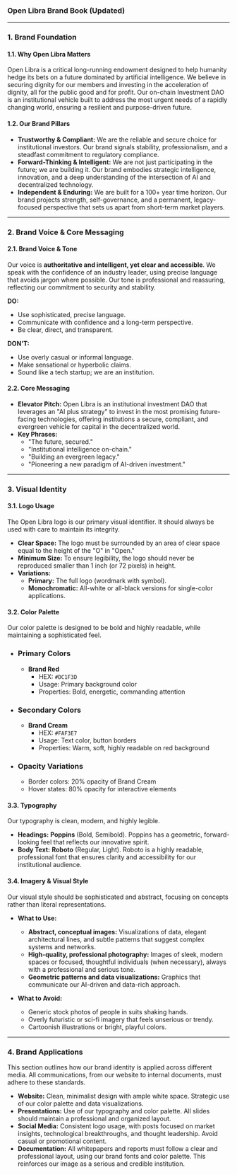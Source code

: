 ### Open Libra Brand Book (Updated)

---
### **1. Brand Foundation**

#### **1.1. Why Open Libra Matters**

Open Libra is a critical long-running endowment designed to help humanity hedge its bets on a future dominated by artificial intelligence. We believe in securing dignity for our members and investing in the acceleration of dignity, all for the public good and for profit. Our on-chain Investment DAO is an institutional vehicle built to address the most urgent needs of a rapidly changing world, ensuring a resilient and purpose-driven future.

#### **1.2. Our Brand Pillars**

* **Trustworthy & Compliant:** We are the reliable and secure choice for institutional investors. Our brand signals stability, professionalism, and a steadfast commitment to regulatory compliance.
* **Forward-Thinking & Intelligent:** We are not just participating in the future; we are building it. Our brand embodies strategic intelligence, innovation, and a deep understanding of the intersection of AI and decentralized technology.
* **Independent & Enduring:** We are built for a 100+ year time horizon. Our brand projects strength, self-governance, and a permanent, legacy-focused perspective that sets us apart from short-term market players.

---

### **2. Brand Voice & Core Messaging**

#### **2.1. Brand Voice & Tone**

Our voice is **authoritative and intelligent, yet clear and accessible**. We speak with the confidence of an industry leader, using precise language that avoids jargon where possible. Our tone is professional and reassuring, reflecting our commitment to security and stability.

**DO:**
* Use sophisticated, precise language.
* Communicate with confidence and a long-term perspective.
* Be clear, direct, and transparent.

**DON'T:**
* Use overly casual or informal language.
* Make sensational or hyperbolic claims.
* Sound like a tech startup; we are an institution.

#### **2.2. Core Messaging**

* **Elevator Pitch:** Open Libra is an institutional investment DAO that leverages an "AI plus strategy" to invest in the most promising future-facing technologies, offering institutions a secure, compliant, and evergreen vehicle for capital in the decentralized world.
* **Key Phrases:**
    * "The future, secured."
    * "Institutional intelligence on-chain."
    * "Building an evergreen legacy."
    * "Pioneering a new paradigm of AI-driven investment."

---

### **3. Visual Identity**

#### **3.1. Logo Usage**

The Open Libra logo is our primary visual identifier. It should always be used with care to maintain its integrity.

* **Clear Space:** The logo must be surrounded by an area of clear space equal to the height of the "O" in "Open."
* **Minimum Size:** To ensure legibility, the logo should never be reproduced smaller than 1 inch (or 72 pixels) in height.
* **Variations:**
    * **Primary:** The full logo (wordmark with symbol).
    * **Monochromatic:** All-white or all-black versions for single-color applications.

#### **3.2. Color Palette**

Our color palette is designed to be bold and highly readable, while maintaining a sophisticated feel.

* ### Primary Colors
    * **Brand Red**
        * HEX: `#DC1F3D`
        * Usage: Primary background color
        * Properties: Bold, energetic, commanding attention

* ### Secondary Colors
    * **Brand Cream**
        * HEX: `#FAF3E7`
        * Usage: Text color, button borders
        * Properties: Warm, soft, highly readable on red background

* ### Opacity Variations
    * Border colors: 20% opacity of Brand Cream
    * Hover states: 80% opacity for interactive elements

#### **3.3. Typography**

Our typography is clean, modern, and highly legible.

* **Headings:** **Poppins** (Bold, Semibold). Poppins has a geometric, forward-looking feel that reflects our innovative spirit.
* **Body Text:** **Roboto** (Regular, Light). Roboto is a highly readable, professional font that ensures clarity and accessibility for our institutional audience.

#### **3.4. Imagery & Visual Style**

Our visual style should be sophisticated and abstract, focusing on concepts rather than literal representations.

* **What to Use:**
    * **Abstract, conceptual images:** Visualizations of data, elegant architectural lines, and subtle patterns that suggest complex systems and networks.
    * **High-quality, professional photography:** Images of sleek, modern spaces or focused, thoughtful individuals (when necessary), always with a professional and serious tone.
    * **Geometric patterns and data visualizations:** Graphics that communicate our AI-driven and data-rich approach.

* **What to Avoid:**
    * Generic stock photos of people in suits shaking hands.
    * Overly futuristic or sci-fi imagery that feels unserious or trendy.
    * Cartoonish illustrations or bright, playful colors.

---

### **4. Brand Applications**

This section outlines how our brand identity is applied across different media. All communications, from our website to internal documents, must adhere to these standards.

* **Website:** Clean, minimalist design with ample white space. Strategic use of our color palette and data visualizations.
* **Presentations:** Use of our typography and color palette. All slides should maintain a professional and organized layout.
* **Social Media:** Consistent logo usage, with posts focused on market insights, technological breakthroughs, and thought leadership. Avoid casual or promotional content.
* **Documentation:** All whitepapers and reports must follow a clear and professional layout, using our brand fonts and color palette. This reinforces our image as a serious and credible institution.
